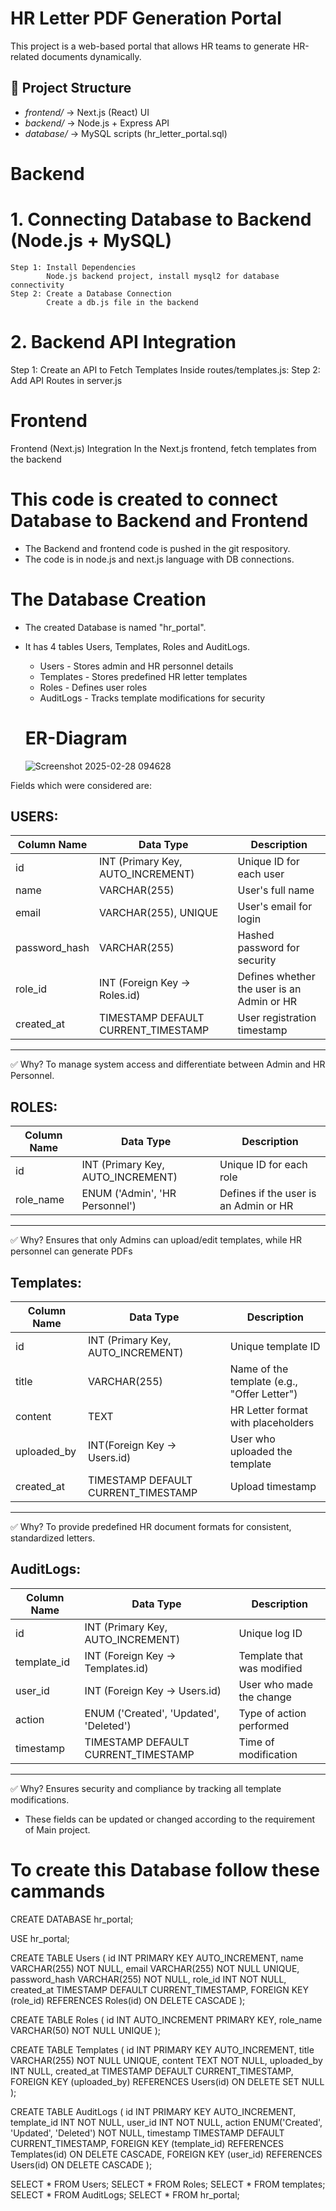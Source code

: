 # HR Letter PDF Generation Portal

This project is a web-based portal that allows HR teams to generate HR-related documents dynamically.

## 📂 Project Structure
- *frontend/* → Next.js (React) UI
- *backend/* → Node.js + Express API
- *database/* → MySQL scripts (hr_letter_portal.sql)

# Backend
  # 1. Connecting Database to Backend (Node.js + MySQL)
    Step 1: Install Dependencies
            Node.js backend project, install mysql2 for database connectivity
    Step 2: Create a Database Connection
            Create a db.js file in the backend
# 2. Backend API Integration
Step 1: Create an API to Fetch Templates
        Inside routes/templates.js:
Step 2: Add API Routes in server.js

 # Frontend
   Frontend (Next.js) Integration
   In the Next.js frontend, fetch templates from the backend

# This code is created to connect Database to Backend and Frontend
- The Backend and frontend code is pushed in the git respository.
- The code is in node.js and next.js language with DB connections.

# The Database Creation
- The created Database is named "hr_portal".
- It has 4 tables Users, Templates, Roles and AuditLogs.
  * Users     - Stores admin and HR personnel details
  * Templates - Stores predefined HR letter templates
  * Roles     - Defines user roles
  * AuditLogs - Tracks template modifications for security
 
  # ER-Diagram
  ![Screenshot 2025-02-28 094628](https://github.com/user-attachments/assets/83f67384-5d04-43c8-ae3c-a86ce6aeb432)

    
Fields which were considered are:

USERS:
---------------------------------------------------------------------------------------------------
Column Name	  |Data Type	                           |  Description
--------------|--------------------------------------|---------------------------------------------
id	          | INT (Primary Key, AUTO_INCREMENT)	   | Unique ID for each user
name	        | VARCHAR(255)	                       | User's full name
email       	| VARCHAR(255), UNIQUE	               | User's email for login
password_hash |	VARCHAR(255)	                       | Hashed password for security
role_id	      | INT (Foreign Key → Roles.id)         | Defines whether the user is an Admin or HR
created_at	  | TIMESTAMP DEFAULT CURRENT_TIMESTAMP	 | User registration timestamp
-----------------------------------------------------------------------------------------------------
✅ Why? To manage system access and differentiate between Admin and HR Personnel.

ROLES:
---------------------------------------------------------------------------------------------------
Column Name	  |Data Type	                           |  Description
--------------|--------------------------------------|---------------------------------------------
id	          |INT (Primary Key, AUTO_INCREMENT)	   |  Unique ID for each role
role_name	    |ENUM ('Admin', 'HR Personnel')        |	Defines if the user is an Admin or HR
-----------------------------------------------------------------------------------------------------
✅ Why? Ensures that only Admins can upload/edit templates, while HR personnel can generate PDFs

Templates:
---------------------------------------------------------------------------------------------------
Column Name	  |Data Type	                           |  Description
--------------|--------------------------------------|---------------------------------------------
id	          | INT (Primary Key, AUTO_INCREMENT)	   |  Unique template ID
title	        |VARCHAR(255)	                         | Name of the template (e.g., "Offer Letter")
content	      |TEXT	                                 | HR Letter format with placeholders
uploaded_by	  |INT(Foreign Key → Users.id)	         | User who uploaded the template
created_at	  |TIMESTAMP DEFAULT CURRENT_TIMESTAMP	 | Upload timestamp
-----------------------------------------------------------------------------------------------------
✅ Why? To provide predefined HR document formats for consistent, standardized letters.

AuditLogs:
---------------------------------------------------------------------------------------------------
Column Name	  |Data Type	                            |  Description
--------------|-------------------------------------- |---------------------------------------------
id	          | INT (Primary Key, AUTO_INCREMENT)	    | Unique log ID
template_id   |	INT (Foreign Key → Templates.id)	    | Template that was modified
user_id       |	INT (Foreign Key → Users.id)	        | User who made the change
action	      | ENUM ('Created', 'Updated', 'Deleted')| Type of action performed
timestamp	    | TIMESTAMP DEFAULT CURRENT_TIMESTAMP	  | Time of modification
-----------------------------------------------------------------------------------------------------
✅ Why? Ensures security and compliance by tracking all template modifications.

- These fields can be updated or changed according to the requirement of Main project.

# To create this Database follow these cammands
CREATE DATABASE hr_portal;

USE hr_portal;

CREATE TABLE Users (
    id INT PRIMARY KEY AUTO_INCREMENT,
    name VARCHAR(255) NOT NULL,
    email VARCHAR(255) NOT NULL UNIQUE,
    password_hash VARCHAR(255) NOT NULL,
    role_id INT NOT NULL,
    created_at TIMESTAMP DEFAULT CURRENT_TIMESTAMP,
    FOREIGN KEY (role_id) REFERENCES Roles(id) ON DELETE CASCADE
);


CREATE TABLE Roles (
    id INT AUTO_INCREMENT PRIMARY KEY,
    role_name VARCHAR(50) NOT NULL UNIQUE
);


CREATE TABLE Templates (
    id INT PRIMARY KEY AUTO_INCREMENT,
    title VARCHAR(255) NOT NULL UNIQUE,
    content TEXT NOT NULL,
    uploaded_by INT NULL, 
    created_at TIMESTAMP DEFAULT CURRENT_TIMESTAMP,
    FOREIGN KEY (uploaded_by) REFERENCES Users(id) ON DELETE SET NULL
);


CREATE TABLE AuditLogs (
    id INT PRIMARY KEY AUTO_INCREMENT,
    template_id INT NOT NULL,
    user_id INT NOT NULL,
    action ENUM('Created', 'Updated', 'Deleted') NOT NULL,
    timestamp TIMESTAMP DEFAULT CURRENT_TIMESTAMP,
    FOREIGN KEY (template_id) REFERENCES Templates(id) ON DELETE CASCADE,
    FOREIGN KEY (user_id) REFERENCES Users(id) ON DELETE CASCADE
);


SELECT * FROM Users;
SELECT * FROM Roles;
SELECT * FROM templates;
SELECT * FROM AuditLogs;
SELECT * FROM hr_portal;
